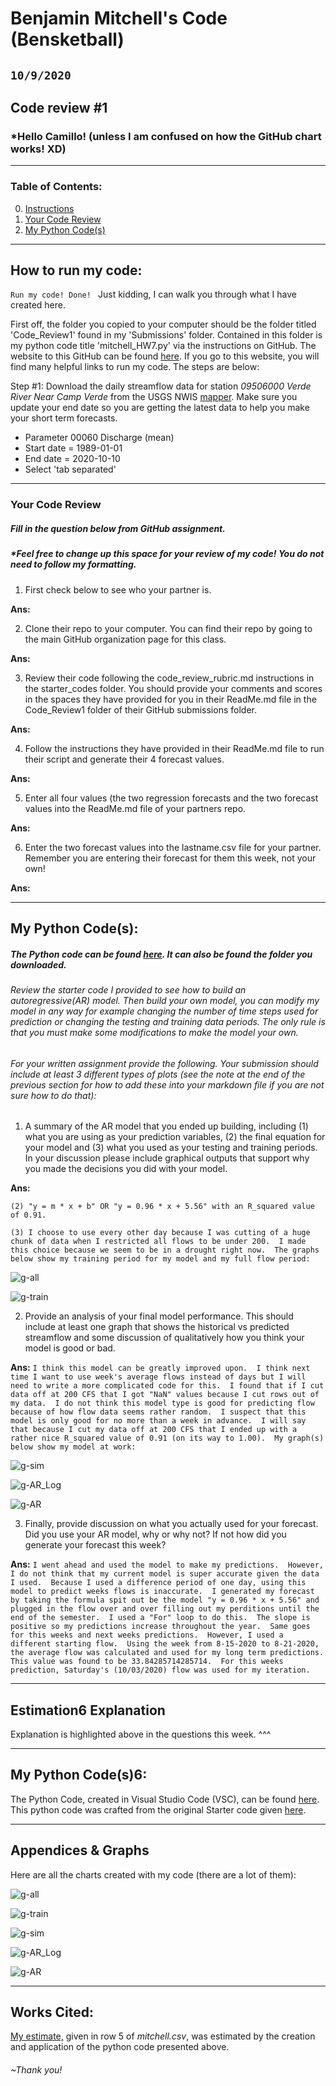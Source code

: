 # Benjamin Mitchell's Code (Bensketball)
## `10/9/2020`
## Code review #1

### *Hello Camillo! (unless I am confused on how the GitHub chart works! XD)

___
### Table of Contents:
0. [ Instructions](#inst)
1. [ Your Code Review](#rev)
2. [ My Python Code(s)](#cod)

___
<a name="inst"></a>
## How to run my code:
`Run my code! Done!
`
Just kidding, I can walk you through what I have created here.

First off, the folder you copied to your computer should be the folder titled 'Code_Review1' found in my 'Submissions' folder.  Contained in this folder is my python code title 'mitchell_HW7.py' via the instructions on GitHub.  The website to this GitHub can be found [here](...).  If you go to this website, you will find many helpful links to run my code.  The steps are below:

Step #1: Download the daily streamflow data for station *09506000 Verde River Near Camp Verde* from the USGS NWIS [mapper](https://maps.waterdata.usgs.gov/mapper/).  Make sure you update your end date so you are getting the latest data to help you make your short term forecasts.  
   - Parameter 00060 Discharge (mean)
   - Start date = 1989-01-01
   - End date = 2020-10-10
   - Select 'tab separated'

___
<a name="rev"></a>
### Your Code Review
##### Fill in the question below from GitHub assignment.
##### *Feel free to change up this space for your review of my code!  You do not need to follow my formatting.

1. First check below to see who your partner is.

  **Ans:**
  `
  `

2. Clone their repo to your computer. You can find their repo by going to the main GitHub organization page for this class.

  **Ans:**
  `
  `

3. Review their code following the code_review_rubric.md instructions in the starter_codes folder. You should provide your comments and scores in the spaces they have provided for you in their ReadMe.md file in the Code_Review1 folder of their GitHub submissions folder.

  **Ans:**
  `
  `

4. Follow the instructions they have provided in their ReadMe.md file to run their script and generate their 4 forecast values.

  **Ans:**
  `
  `

5. Enter all four values (the two regression forecasts and the two forecast values into the ReadMe.md file of your partners repo.

  **Ans:**
  `
  `

6. Enter the two forecast values into the lastname.csv file for your partner. Remember you are entering their forecast for them this week, not your own!

  **Ans:**
  `
  `




___
<a name="cod"></a>
## My Python Code(s):

##### The Python code can be found [here](../Code_Review1/mitchell_HW7.py).  It can also be found the folder you downloaded.

###### Review the starter code I provided to see how to build an autoregressive(AR) model. Then build your own model, you can modify my model in any way for example changing the number of time steps used for prediction or changing the testing and training data periods. The only rule is that you must make some modifications to make the model your own.

###### For your written assignment provide the following. Your submission should include at least 3 different types of plots (see the note at the end of the previous section for how to add these into your markdown file if you are not sure how to do that):

1. A summary of the AR model that you ended up building, including (1) what you are using as your prediction variables, (2) the final equation for your model and (3) what you used as your testing and training periods. In your discussion please include graphical outputs that support why you made the decisions you did with your model.

**Ans:**


`(2) "y = m * x + b" OR "y = 0.96 * x + 5.56" with an R_squared value of 0.91.
`

`(3) I choose to use every other day because I was cutting of a huge chunk of data when I restricted all flows to be under 200.  I made this choice because we seem to be in a drought right now.  The graphs below show my training period for my model and my full flow period:
`

![g-all](../assignment_6/graphs/Observed_Flow_All.png "Observed_Flow_All")

![g-train](../assignment_6/graphs/Observed_Flow_Train.png "Observed_Flow_Train")


2. Provide an analysis of your final model performance. This should include at least one graph that shows the historical vs predicted streamflow and some discussion of qualitatively how you think your model is good or bad.

**Ans:**
`I think this model can be greatly improved upon.  I think next time I want to use week's average flows instead of days but I will need to write a more complicated code for this.  I found that if I cut data off at 200 CFS that I got "NaN" values because I cut rows out of my data.  I do not think this model type is good for predicting flow because of how flow data seems rather random.  I suspect that this model is only good for no more than a week in advance.  I will say that because I cut my data off at 200 CFS that I ended up with a rather nice R_squared value of 0.91 (on its way to 1.00).  My graph(s) below show my model at work:
`

![g-sim](../assignment_6/graphs/Observed_Flow_Sim.png "Observed_Flow_Sim")

![g-AR_Log](../assignment_6/graphs/AR_Log.png "AR_Log")

![g-AR](../assignment_6/graphs/AR.png "AR")


3. Finally, provide discussion on what you actually used for your forecast. Did you use your AR model, why or why not? If not how did you generate your forecast this week?

**Ans:**
`I went ahead and used the model to make my predictions.  However, I do not think that my current model is super accurate given the data I used.  Because I used a difference period of one day, using this model to predict weeks flows is inaccurate.  I generated my forecast by taking the formula spit out be the model "y = 0.96 * x + 5.56" and plugged in the flow over and over filling out my perditions until the end of the semester.  I used a "For" loop to do this.  The slope is positive so my predictions increase throughout the year.  Same goes for this weeks and next weeks predictions.  However, I used a different starting flow.  Using the week from 8-15-2020 to 8-21-2020, the average flow was calculated and used for my long term predictions.  This value was found to be 33.84285714285714.  For this weeks prediction, Saturday's (10/03/2020) flow was used for my iteration.
`

___
<a name="est"></a>
## Estimation6 Explanation

Explanation is highlighted above in the questions this week. ^^^

___
<a name="cod"></a>
## My Python Code(s)6:

The Python Code, created in Visual Studio Code (VSC), can be found [here](../assignment_6/week6_matplotlib_starter_BM.py).  This python code was crafted from the original Starter code given [here](../Orig_Starter_Codes_BM/week6_matplotlib_starter.py).

___
<a name="apd"></a>
## Appendices & Graphs
Here are all the charts created with my code (there are a lot of them):

![g-all](../assignment_6/graphs/Observed_Flow_All.png "Observed_Flow_All")

![g-train](../assignment_6/graphs/Observed_Flow_Train.png "Observed_Flow_Train")

![g-sim](../assignment_6/graphs/Observed_Flow_Sim.png "Observed_Flow_Sim")

![g-AR_Log](../assignment_6/graphs/AR_Log.png "AR_Log")

![g-AR](../assignment_6/graphs/AR.png "AR")

___
<a name="cit"></a>
## Works Cited:

[My estimate,](https://github.com/HAS-Tools-Fall2020/forecasting/blob/master/forecast_entries/mitchell.csv) given in row 5 of *mitchell.csv*, was estimated by the creation and application of the python code presented above.  
###### ~Thank you!
